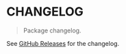 # CHANGELOG

> Package changelog.

See [GitHub Releases](https://github.com/stdlib-js/array-base-zeros4d/releases) for the changelog.